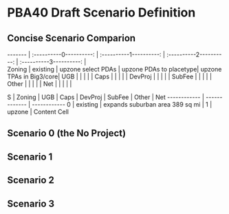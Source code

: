 # PBA40 Draft Scenario Definition

## Concise Scenario Comparion


------- | :----------0----------: | :----------1----------: | :----------2----------: | :----------3----------: |         
Zoning  | existing                | upzone select PDAs      | upzone PDAs to placetype| upzone TPAs in Big3/core|
UGB     |                         |                         |                         |                         | 
Caps    |                         |                         |                         |                         |
DevProj |                         |                         |                         |                         |
SubFee  |                         |                         |                         |                         |
Other   |                         |                         |                         |                         |
Net     |                         |                         |                         |                         |
                         
                         
                         
                         
S | Zoning   | UGB | Caps | DevProj | SubFee | Other | Net
------------ | ------------- | ------------
0 | existing | expands suburban area 389 sq mi |
1 | upzone   | Content Cell





## Scenario 0 (the No Project)



## Scenario 1


## Scenario 2


## Scenario 3


